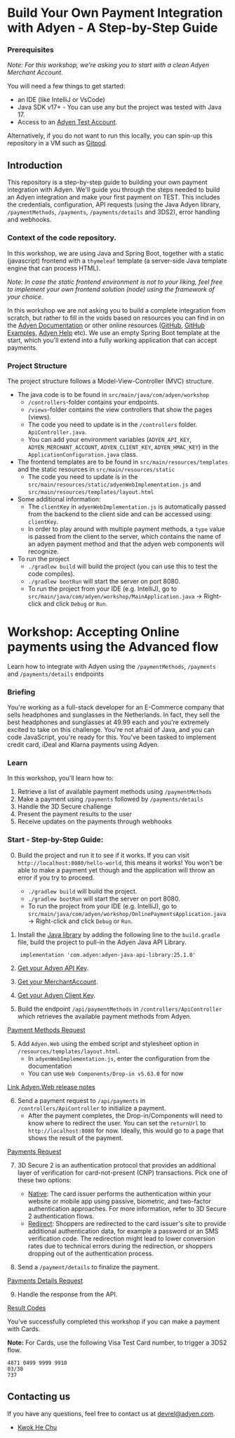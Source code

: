 # Build Your Own Payment Integration with Adyen - A Step-by-Step Guide

### Prerequisites

_Note: For this workshop, we're asking you to start with a clean Adyen Merchant Account._

You will need a few things to get started:

* an IDE (like IntelliJ or VsCode)
* Java SDK v17+ - You can use any but the project was tested with Java 17.
* Access to an [Adyen Test Account](https://www.adyen.com/signup).

Alternatively, if you do not want to run this locally, you can spin-up this repository in a VM such as [Gitpod](https://gitpod.io/#https://github.com/adyen-examples/adyen-step-by-step-integration-workshop).

## Introduction

This repository is a step-by-step guide to building your own payment integration with Adyen.
We'll guide you through the steps needed to build an Adyen integration and make your first payment on TEST.
This includes the credentials, configuration, API requests (using the Java Adyen library, `/paymentMethods`, `/payments`, `/payments/details` and 3DS2), error handling and webhooks.


### Context of the code repository.

In this workshop, we are using Java and Spring Boot, together with a static (javascript) frontend with a `thymeleaf` template (a server-side Java template engine that can process HTML).

_Note: In case the static frontend environment is not to your liking, feel free to implement your own frontend solution (node) using the framework of your choice._

In this workshop we are not asking you to build a complete integration from scratch, but rather to fill in the voids based on resources you can find in on the [Adyen Documentation](https://docs.adyen.com)
or other online resources ([GitHub](https://github.com/adyen), [GitHub Examples](https://github.com/adyen-examples), [Adyen Help](https://help.adyen.com) etc).
We use an empty Spring Boot template at the start, which you'll extend into a fully working application that can accept payments.

### Project Structure
The project structure follows a Model-View-Controller (MVC) structure.

* The java code is to be found in `src/main/java/com/adyen/workshop`
  * `/controllers`-folder contains your endpoints.
  * `/views`-folder contains the view controllers that show the pages (views).
  * The code you need to update is in the `/controllers` folder. `ApiController.java`.
  * You can add your environment variables (`ADYEN_API_KEY`, `ADYEN_MERCHANT_ACCOUNT`, `ADYEN_CLIENT_KEY`, `ADYEN_HMAC_KEY`) in the `ApplicationConfiguration.java` class.
* The frontend templates are to be found in `src/main/resources/templates` and the static resources in `src/main/resources/static`
  * The code you need to update is in the `src/main/resources/static/adyenWebImplementation.js` and `src/main/resources/templates/layout.html`
* Some additional information:
  * The `clientKey` in `adyenWebImplementation.js` is automatically passed from the backend to the client side and can be accessed using: `clientKey`.
  * In order to play around with multiple payment methods, a `type` value is passed from the client to the server, which contains the name of an adyen payment method and that the adyen web components will recognize.
* To run the project
  * `./gradlew build` will build the project (you can use this to test the code compiles).
  * `./gradlew bootRun` will start the server on port 8080.
  * To run the project from your IDE (e.g. IntelliJ), go to `src/main/java/com/adyen/workshop/MainApplication.java` -> Right-click and click `Debug` or `Run`.



# Workshop: Accepting Online payments using the Advanced flow
Learn how to integrate with Adyen using the `/paymentMethods`, `/payments` and `/payments/details` endpoints

### Briefing

You're working as a full-stack developer for an E-Commerce company that sells headphones and sunglasses in the Netherlands.
In fact, they sell the best headphones and sunglasses at 49.99 each and you're extremely excited to take on this challenge.
You're not afraid of Java, and you can code JavaScript, you're ready for this. You've been tasked to implement credit card, iDeal and Klarna payments using Adyen.


### Learn

In this workshop, you'll learn how to:
1. Retrieve a list of available payment methods using `/paymentMethods`
2. Make a payment using `/payments` followed by `/payments/details`
3. Handle the 3D Secure challenge
4. Present the payment results to the user
5. Receive updates on the payments through webhooks


### Start - Step-by-Step Guide:

0. Build the project and run it to see if it works. If you can visit `http://localhost:8080/hello-world`, this means it works! You won't be able to make a payment yet though and the application will throw an error if you try to proceed.
     * `./gradlew build` will build the project.
     * `./gradlew bootRun` will start the server on port 8080.
     * To run the project from your IDE (e.g. IntelliJ), go to `src/main/java/com/adyen/workshop/OnlinePaymentsApplication.java` -> Right-click and click `Debug` or `Run`.

1. Install the [Java library](https://github.com/Adyen/adyen-java-api-library) by adding the following line to the `build.gradle` file, build the project to pull-in the Adyen Java API Library.

```
	implementation 'com.adyen:adyen-java-api-library:25.1.0'
```

2. [Get your Adyen API Key](https://docs.adyen.com/development-resources/api-credentials/#generate-api-key).

3. [Get your MerchantAccount](https://docs.adyen.com/account/manage-account-structure/#request-merchant-account).

3. [Get your Adyen Client Key](https://docs.adyen.com/development-resources/client-side-authentication/#get-your-client-key).

4. Build the endpoint `/api/paymentMethods`  in `/controllers/ApiController` which retrieves the available payment methods from Adyen.

[Payment Methods Request](https://docs.adyen.com/online-payments/build-your-integration/advanced-flow/?platform=Web&integration=API+only&version=71#advanced-flow-post-payment-methods-request)

5. Add `Adyen.Web` using the embed script and stylesheet option in `/resources/templates/layout.html`.
   * In `adyenWebImplementation.js`, enter the configuration from the documentation
   * You can use `Web Components/Drop-in v5.63.0` for now

[Link Adyen.Web release notes](https://docs.adyen.com/online-payments/release-notes/?title%5B0%5D=Web+Components%2FDrop-in)

6. Send a payment request to `/api/payments` in `/controllers/ApiController` to initialize a payment.
    * After the payment completes, the Drop-in/Components will need to know where to redirect the user. You can set the `returnUrl` to `http://localhost:8080` for now. Ideally, this would go to a page that shows the result of the payment.

[Payments Request](https://docs.adyen.com/online-payments/build-your-integration/advanced-flow/?platform=Web&integration=API+only&version=71#payments-request-encrypted-card-web)

7. 3D Secure 2 is an authentication protocol that provides an additional layer of verification for card-not-present (CNP) transactions.
Pick one of these two options:
   * [Native](https://docs.adyen.com/online-payments/3d-secure/native-3ds2/web/): The card issuer performs the authentication within your website or mobile app using passive, biometric, and two-factor authentication approaches. For more information, refer to 3D Secure 2 authentication flows.
   * [Redirect](https://docs.adyen.com/online-payments/3d-secure/redirect-3ds2/web/): Shoppers are redirected to the card issuer's site to provide additional authentication data, for example a password or an SMS verification code. The redirection might lead to lower conversion rates due to technical errors during the redirection, or shoppers dropping out of the authentication process.

8. Send a `/payment/details` to finalize the payment.

[Payments Details Request](https://docs.adyen.com/online-payments/build-your-integration/advanced-flow/?tab=3d-secure-redirect-1_2#payments-details-request-6360345697)

9. Handle the response from the API.

[Result Codes](https://docs.adyen.com/development-resources/overview-response-handling/#result-codes)

You've successfully completed this workshop if you can make a payment with Cards.

**Note:** For Cards, use the following Visa Test Card number, to trigger a 3DS2 flow.

```
4871 0499 9999 9910
03/30
737
```

## Contacting us

If you have any questions, feel free to contact us at devrel@adyen.com.

* [Kwok He Chu](https://github.com/Kwok-he-Chu)